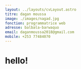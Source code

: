 ```yaml
---
layout: ../layouts/cvLayout.astro
titre: dagan moussa
image: ./images/nagad.jpg
fonction: programmatrice web
adresse: balbala-barwaquo
email: daganmoussa2018@gmail.com
mobile: +253 77484070
---
```


# hello!
